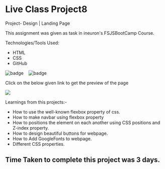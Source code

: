 # Live Class Project8

Project- Design | Landing Page

This assignment was given as task in ineuron's FSJSBootCamp Course.

Technologies/Tools Used:

- HTML
- CSS
- GitHub

![badge](https://img.shields.io/badge/HTML5-E34F26?style=for-the-badge&logo=html5&logoColor=white)&nbsp;&nbsp;&nbsp;
![badge](https://img.shields.io/badge/CSS3-1572B6?style=for-the-badge&logo=css3&logoColor=white)


Click on the below given link to get the preview of the page

<a href=""><img src="https://img.shields.io/badge/Netlify-00C7B7?style=for-the-badge&logo=netlify&logoColor=white"></a>

Learnings from this projects:-
* How to use the well-known flexbox property of css.
* How to make navbar using flexbox property
* How to positions the element on each another using CSS positions and Z-index property.
* How to design beautiful buttons for webpage.
* How to Add GoogleFonts to webpage.
* Different CSS properties.

## Time Taken to complete this project was 3 days.

